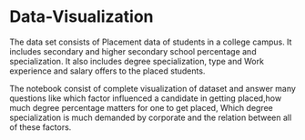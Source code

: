 # Data-Visualization
The data set consists of Placement data of students in a college campus. It includes secondary and higher secondary school percentage and specialization. It also includes degree specialization, type and Work experience and salary offers to the placed students.

The notebook consist of complete visualization of dataset and answer many questions like which factor influenced a candidate in getting placed,how much degree percentage matters for one to get placed, Which degree specialization is much demanded by corporate and the relation between all of these factors. 
